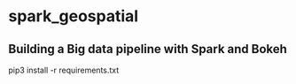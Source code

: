 # spark_geospatial
## Building a Big data pipeline with Spark and Bokeh 
pip3 install -r requirements.txt

